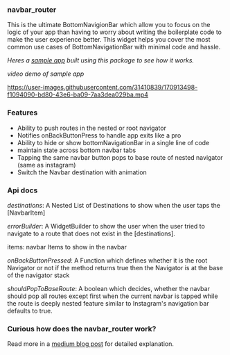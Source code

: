 ### navbar_router

This is the ultimate BottomNavigionBar which allow you to focus on the logic of your app than having to worry about writing the boilerplate code to make the user experience better. This widget helps you cover the most common use cases of BottomNavigationBar with minimal code and hassle.


_Heres a [sample app](example/lib/main.dart) built using this package to see how it works._

_video demo of sample app_


https://user-images.githubusercontent.com/31410839/170913498-f1094090-bd80-43e6-ba09-7aa3dea029ba.mp4

### Features

- Ability to push routes in the nested or root navigator
- Notifies onBackButtonPress to handle app exits like a pro
- Ability to hide or show bottomNavigationBar in a single line of code
- maintain state across bottom navbar tabs
- Tapping the same navbar button pops to base route of nested navigator (same as instagram)
- Switch the Navbar destination with animation


### Api docs

  *destinations*: A Nested List of Destinations to show when the user taps the [NavbarItem]

  *errorBuilder*: A WidgetBuilder to show the user when the user tried to navigate to a route that does not exist in the [destinations].

  items: navbar Items to show in the navbar

   *onBackButtonPressed*: A Function which defines whether it is the root Navigator or not
   if the method returns true then the Navigator is at the base of the navigator stack

   *shouldPopToBaseRoute*: A boolean which decides, whether the navbar should pop all routes except first
 when the current navbar is tapped while the route is deeply nested
 feature similar to Instagram's navigation bar
 defaults to true.


### Curious how does the navbar_router work? 

Read more in a [medium blog post](https://maheshmnj.medium.com/everything-about-the-bottomnavigationbar-in-flutter-e99e5470dddb) for detailed explanation.
